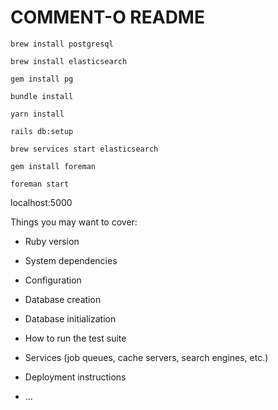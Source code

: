 # COMMENT-O README

`brew install postgresql`

`brew install elasticsearch`

`gem install pg`

`bundle install`

`yarn install`

`rails db:setup`

`brew services start elasticsearch`

`gem install foreman`

`foreman start`

localhost:5000

Things you may want to cover:

* Ruby version

* System dependencies

* Configuration

* Database creation

* Database initialization

* How to run the test suite

* Services (job queues, cache servers, search engines, etc.)

* Deployment instructions

* ...
